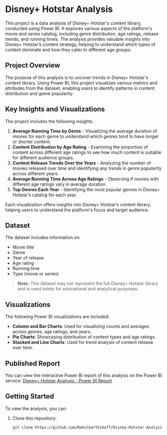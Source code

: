 # Disney+ Hotstar Analysis

This project is a data analysis of Disney+ Hotstar's content library, conducted using Power BI. It explores various aspects of the platform's movie and series catalog, including genre distribution, age ratings, release trends, and running times. The analysis provides valuable insights into Disney+ Hotstar’s content strategy, helping to understand which types of content dominate and how they cater to different age groups.

## Project Overview

The purpose of this analysis is to uncover trends in Disney+ Hotstar's content library. Using Power BI, this project visualizes various metrics and attributes from the dataset, enabling users to identify patterns in content distribution and genre popularity.

## Key Insights and Visualizations

The project includes the following insights:

1. **Average Running Time by Genre** - Visualizing the average duration of movies for each genre to understand which genres tend to have longer or shorter content.
2. **Content Distribution by Age Rating** - Examining the proportion of content across different age ratings to see how much content is suitable for different audience groups.
3. **Content Release Trends Over the Years** - Analyzing the number of movies released over time and identifying any trends in genre popularity across different years.
4. **Average Running Time Across Age Ratings** - Observing if movies with different age ratings vary in average duration.
5. **Top Genres Each Year** - Identifying the most popular genres in Disney+ Hotstar’s catalog for each year.

Each visualization offers insights into Disney+ Hotstar’s content library, helping users to understand the platform's focus and target audience.

## Dataset

The dataset includes information on:
- Movie title
- Genre
- Year of release
- Age rating
- Running time
- Type (movie or series)

> **Note:** This dataset may not represent the full Disney+ Hotstar library and is used solely for educational and analytical purposes.

## Visualizations

The following Power BI visualizations are included:
- **Column and Bar Charts**: Used for visualizing counts and averages across genres, age ratings, and years.
- **Pie Charts**: Showcasing distribution of content types and age ratings.
- **Stacked and Line Charts**: Used for trend analysis of content release over time.

## Published Report

You can view the interactive Power BI report of this analysis on the Power BI service:
[Disney+ Hotstar Analysis - Power BI Report](https://app.powerbi.com/links/-UQvMTa1UR?ctid=fe00887a-19c3-42af-8d5a-e26e1c80ff82&pbi_source=linkShare)

## Getting Started

To view the analysis, you can:
1. Clone this repository:
   ```bash
   git clone https://github.com/Rahulkarthikoff/Disney-Hotstar-Analysis-.git
